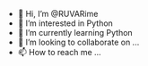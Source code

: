 - 👋 Hi, I’m @RUVARime
- 👀 I’m interested in Python 
- 🌱 I’m currently learning Python
- 💞️ I’m looking to collaborate on ...
- 📫 How to reach me ...

<!---
RUVARime/RUVARime is a ✨ special ✨ repository because its `README.md` (this file) appears on your GitHub profile.
You can click the Preview link to take a look at your changes.
--->
